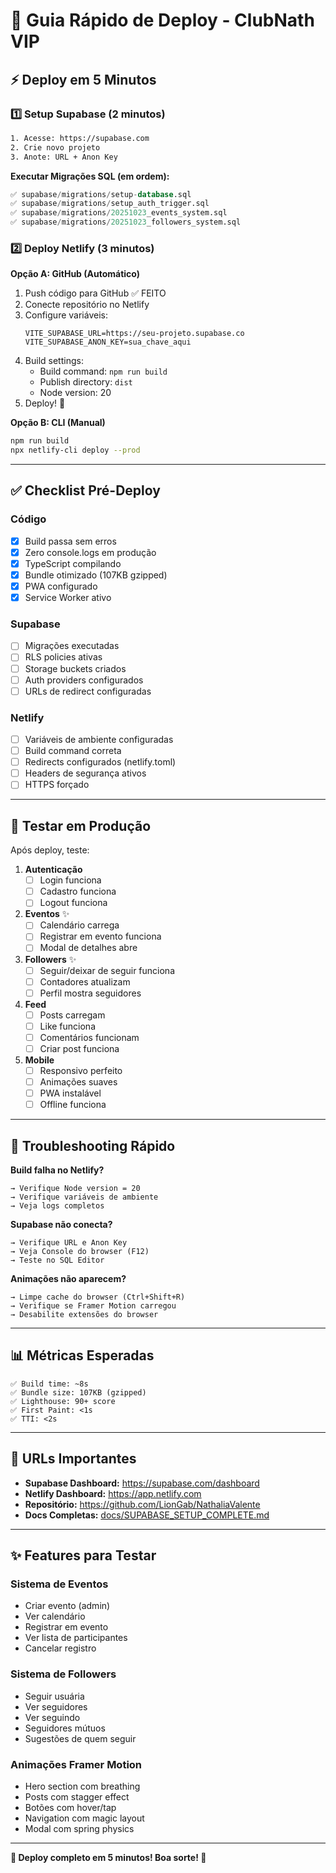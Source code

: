 # 🚀 Guia Rápido de Deploy - ClubNath VIP

## ⚡ Deploy em 5 Minutos

### 1️⃣ Setup Supabase (2 minutos)

```bash
1. Acesse: https://supabase.com
2. Crie novo projeto
3. Anote: URL + Anon Key
```

**Executar Migrações SQL (em ordem):**
```sql
✅ supabase/migrations/setup-database.sql
✅ supabase/migrations/setup_auth_trigger.sql
✅ supabase/migrations/20251023_events_system.sql
✅ supabase/migrations/20251023_followers_system.sql
```

### 2️⃣ Deploy Netlify (3 minutos)

**Opção A: GitHub (Automático)**
1. Push código para GitHub ✅ FEITO
2. Conecte repositório no Netlify
3. Configure variáveis:
   ```
   VITE_SUPABASE_URL=https://seu-projeto.supabase.co
   VITE_SUPABASE_ANON_KEY=sua_chave_aqui
   ```
4. Build settings:
   - Build command: `npm run build`
   - Publish directory: `dist`
   - Node version: 20
5. Deploy! 🎉

**Opção B: CLI (Manual)**
```bash
npm run build
npx netlify-cli deploy --prod
```

---

## ✅ Checklist Pré-Deploy

### Código
- [x] Build passa sem erros
- [x] Zero console.logs em produção
- [x] TypeScript compilando
- [x] Bundle otimizado (107KB gzipped)
- [x] PWA configurado
- [x] Service Worker ativo

### Supabase
- [ ] Migrações executadas
- [ ] RLS policies ativas
- [ ] Storage buckets criados
- [ ] Auth providers configurados
- [ ] URLs de redirect configuradas

### Netlify
- [ ] Variáveis de ambiente configuradas
- [ ] Build command correta
- [ ] Redirects configurados (netlify.toml)
- [ ] Headers de segurança ativos
- [ ] HTTPS forçado

---

## 🧪 Testar em Produção

Após deploy, teste:

1. **Autenticação**
   - [ ] Login funciona
   - [ ] Cadastro funciona
   - [ ] Logout funciona

2. **Eventos** ✨
   - [ ] Calendário carrega
   - [ ] Registrar em evento funciona
   - [ ] Modal de detalhes abre

3. **Followers** ✨
   - [ ] Seguir/deixar de seguir funciona
   - [ ] Contadores atualizam
   - [ ] Perfil mostra seguidores

4. **Feed**
   - [ ] Posts carregam
   - [ ] Like funciona
   - [ ] Comentários funcionam
   - [ ] Criar post funciona

5. **Mobile**
   - [ ] Responsivo perfeito
   - [ ] Animações suaves
   - [ ] PWA instalável
   - [ ] Offline funciona

---

## 🔧 Troubleshooting Rápido

**Build falha no Netlify?**
```
→ Verifique Node version = 20
→ Verifique variáveis de ambiente
→ Veja logs completos
```

**Supabase não conecta?**
```
→ Verifique URL e Anon Key
→ Veja Console do browser (F12)
→ Teste no SQL Editor
```

**Animações não aparecem?**
```
→ Limpe cache do browser (Ctrl+Shift+R)
→ Verifique se Framer Motion carregou
→ Desabilite extensões do browser
```

---

## 📊 Métricas Esperadas

```
✅ Build time: ~8s
✅ Bundle size: 107KB (gzipped)
✅ Lighthouse: 90+ score
✅ First Paint: <1s
✅ TTI: <2s
```

---

## 🎯 URLs Importantes

- **Supabase Dashboard:** https://supabase.com/dashboard
- **Netlify Dashboard:** https://app.netlify.com
- **Repositório:** https://github.com/LionGab/NathaliaValente
- **Docs Completas:** [docs/SUPABASE_SETUP_COMPLETE.md](docs/SUPABASE_SETUP_COMPLETE.md)

---

## ✨ Features para Testar

### Sistema de Eventos
- Criar evento (admin)
- Ver calendário
- Registrar em evento
- Ver lista de participantes
- Cancelar registro

### Sistema de Followers
- Seguir usuária
- Ver seguidores
- Ver seguindo
- Seguidores mútuos
- Sugestões de quem seguir

### Animações Framer Motion
- Hero section com breathing
- Posts com stagger effect
- Botões com hover/tap
- Navigation com magic layout
- Modal com spring physics

---

**🎉 Deploy completo em 5 minutos! Boa sorte! 🚀**
